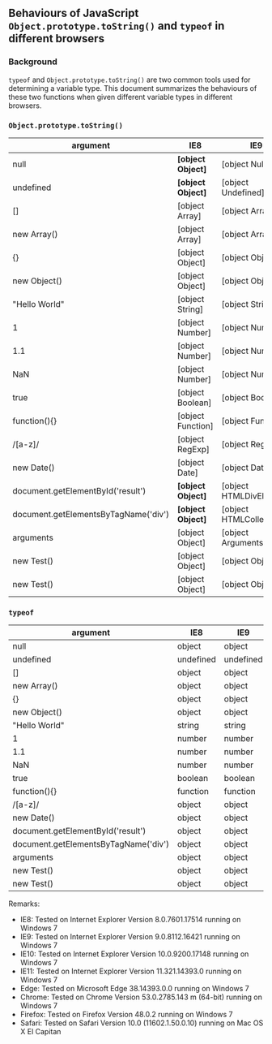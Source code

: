 ## Behaviours of JavaScript `Object.prototype.toString()` and `typeof` in different browsers

### Background
`typeof` and `Object.prototype.toString()` are two common tools used for determining a variable type. This document summarizes the behaviours of these two functions when given different variable types in different browsers.

### `Object.prototype.toString()`
| argument | IE8 | IE9 | IE10 | Edge | Firefox | Chrome | Safari |
| -------- | --- | --- | ---- | ---- | ------- | ------ | ------ |
| null | **[object Object]** | [object Null] | [object Null] | [object Null] | [object Null] | [object Null] | [object Null] | [object Null] | 
| undefined | **[object Object]** | [object Undefined] | [object Undefined] | [object Undefined] | [object Undefined] | [object Undefined] | [object Undefined] | [object Undefined] | 
| [] | [object Array] | [object Array] | [object Array] | [object Array] | [object Array] | [object Array] | [object Array] | [object Array] | 
| new Array() | [object Array] | [object Array] | [object Array] | [object Array] | [object Array] | [object Array] | [object Array] | [object Array] | 
| {} | [object Object] | [object Object] | [object Object] | [object Object] | [object Object] | [object Object] | [object Object] | [object Object] | 
| new Object() | [object Object] | [object Object] | [object Object] | [object Object] | [object Object] | [object Object] | [object Object] | [object Object] | 
| "Hello World" | [object String] | [object String] | [object String] | [object String] | [object String] | [object String] | [object String] | [object String] | 
| 1 | [object Number] | [object Number] | [object Number] | [object Number] | [object Number] | [object Number] | [object Number] | [object Number] | 
| 1.1 | [object Number] | [object Number] | [object Number] | [object Number] | [object Number] | [object Number] | [object Number] | [object Number] | 
| NaN | [object Number] | [object Number] | [object Number] | [object Number] | [object Number] | [object Number] | [object Number] | [object Number] | 
| true | [object Boolean] | [object Boolean] | [object Boolean] | [object Boolean] | [object Boolean] | [object Boolean] | [object Boolean] | [object Boolean] | 
| function(){} | [object Function] | [object Function] | [object Function] | [object Function] | [object Function] | [object Function] | [object Function] | [object Function] | 
| /[a-z]/ | [object RegExp] | [object RegExp] | [object RegExp] | [object RegExp] | [object RegExp] | [object RegExp] | [object RegExp] | [object RegExp] | 
| new Date() | [object Date] | [object Date] | [object Date] | [object Date] | [object Date] | [object Date] | [object Date] | [object Date] | 
| document.getElementById('result') | **[object Object]** | [object HTMLDivElement] | [object HTMLDivElement] | [object HTMLDivElement] | [object HTMLDivElement] | [object HTMLDivElement] | [object HTMLDivElement] | [object HTMLDivElement] | 
| document.getElementsByTagName('div') | **[object Object]** | [object HTMLCollection] | [object HTMLCollection] | [object HTMLCollection] | [object HTMLCollection] | [object HTMLCollection] | [object HTMLCollection] | [object NodeList] | 
| arguments | [object Object] | [object Arguments] | [object Arguments] | [object Arguments] | [object Arguments] | [object Arguments] | [object Arguments] | [object Arguments] | 
| new Test() | [object Object] | [object Object] | [object Object] | [object Object] | [object Object] | [object Object] | [object Object] | [object Object] | 
| new Test() | [object Object] | [object Object] | [object Object] | [object Object] | [object Object] | [object Object] | [object Object] |  [object Object] |

### `typeof`
| argument | IE8 | IE9 | IE10 | Edge | Firefox | Chrome | Safari |
| -------- | --- | --- | ---- | ---- | ------- | ------ | ------ |
| null | object | object | object | object | object | object | object |object |
| undefined | undefined | undefined | undefined | undefined | undefined | undefined | undefined |undefined |
| [] | object | object | object | object | object | object | object |object |
| new Array() | object | object | object | object | object | object | object |object |
| {} | object | object | object | object | object | object | object |object |
| new Object() | object | object | object | object | object | object | object |object |
| "Hello World" | string | string | string | string | string | string | string |string |
| 1 | number | number | number | number | number | number | number |number |
| 1.1 | number | number | number | number | number | number | number |number |
| NaN | number | number | number | number | number | number | number |number |
| true | boolean | boolean | boolean | boolean | boolean | boolean | boolean |boolean |
| function(){} | function | function | function | function | function | function | function |function |
| /[a-z]/ | object | object | object | object | object | object | object |object |
| new Date() | object | object | object | object | object | object | object |object |
| document.getElementById('result') | object | object | object | object | object | object | object |object |
| document.getElementsByTagName('div') | object | object | object | object | object | object | object |object |
| arguments | object | object | object | object | object | object | object |object |
| new Test() | object | object | object | object | object | object | object |object |
| new Test() | object | object | object | object | object | object | object | object |

Remarks:
- IE8: Tested on Internet Explorer Version 8.0.7601.17514 running on Windows 7
- IE9: Tested on Internet Explorer Version 9.0.8112.16421 running on Windows 7
- IE10: Tested on Internet Explorer Version 10.0.9200.17148 running on Windows 7
- IE11: Tested on Internet Explorer Version 11.321.14393.0 running on Windows 7
- Edge: Tested on Microsoft Edge 38.14393.0.0 running on Windows 7
- Chrome: Tested on Chrome Version 53.0.2785.143 m (64-bit) running on Windows 7
- Firefox: Tested on Firefox Version 48.0.2 running on Windows 7
- Safari: Tested on Safari Version 10.0 (11602.1.50.0.10) running on Mac OS X El Capitan
